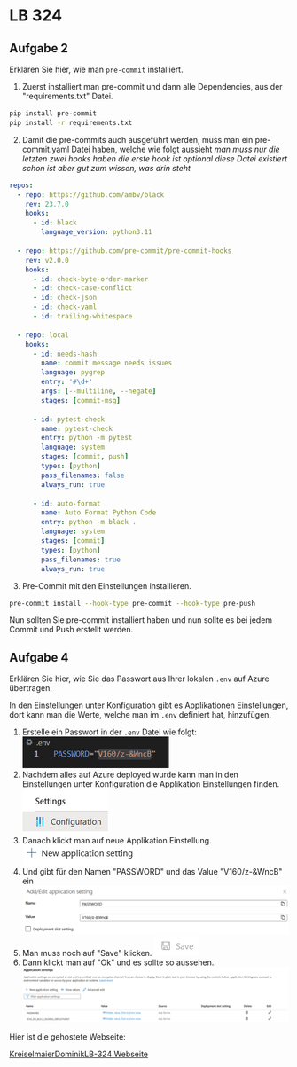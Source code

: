 # LB 324

## Aufgabe 2

Erklären Sie hier, wie man `pre-commit` installiert.

1. Zuerst installiert man pre-commit und dann alle Dependencies, aus der "requirements.txt" Datei.

```bash
pip install pre-commit
pip install -r requirements.txt
```

2. Damit die pre-commits auch ausgeführt werden, muss man ein pre-commit.yaml Datei haben, welche wie folgt aussieht
   _man muss nur die letzten zwei hooks haben die erste hook ist optional_
   _diese Datei existiert schon ist aber gut zum wissen, was drin steht_

```yaml
repos:
  - repo: https://github.com/ambv/black
    rev: 23.7.0
    hooks:
      - id: black
        language_version: python3.11

  - repo: https://github.com/pre-commit/pre-commit-hooks
    rev: v2.0.0
    hooks:
      - id: check-byte-order-marker
      - id: check-case-conflict
      - id: check-json
      - id: check-yaml
      - id: trailing-whitespace

  - repo: local
    hooks:
      - id: needs-hash
        name: commit message needs issues
        language: pygrep
        entry: '#\d+'
        args: [--multiline, --negate]
        stages: [commit-msg]

      - id: pytest-check
        name: pytest-check
        entry: python -m pytest
        language: system
        stages: [commit, push]
        types: [python]
        pass_filenames: false
        always_run: true

      - id: auto-format
        name: Auto Format Python Code
        entry: python -m black .
        language: system
        stages: [commit]
        types: [python]
        pass_filenames: true
        always_run: true
```

3. Pre-Commit mit den Einstellungen installieren.

```bash
pre-commit install --hook-type pre-commit --hook-type pre-push
```

Nun sollten Sie pre-commit installiert haben und nun sollte es bei jedem Commit und Push erstellt werden.

## Aufgabe 4

Erklären Sie hier, wie Sie das Passwort aus Ihrer lokalen `.env` auf Azure übertragen.

In den Einstellungen unter Konfiguration gibt es Applikationen Einstellungen, dort kann man die Werte, welche man im `.env` definiert hat, hinzufügen.

1. Erstelle ein Passwort in der `.env` Datei wie folgt:
   ![](assets/20230929_153235_image.png)
2. Nachdem alles auf Azure deployed wurde kann man in den Einstellungen unter Konfiguration die Applikation Einstellungen finden.
   ![](assets/20230929_154146_image.png)
3. Danach klickt man auf neue Applikation Einstellung.
   ![](assets/20230929_154256_image.png)
4. Und gibt für den Namen "PASSWORD" und das Value "V160/z-&WncB" ein
   ![](assets/20230929_154417_image.png)
5. Man muss noch auf "Save" klicken.
   ![](assets/20230929_154701_image.png)
6. Dann klickt man auf "Ok" und es sollte so aussehen.
   ![](assets/20230929_154459_image.png)

Hier ist die gehostete Webseite:

[KreiselmaierDominikLB-324 Webseite](https://kreiselmaierdominiklb-324.azurewebsites.net/)
